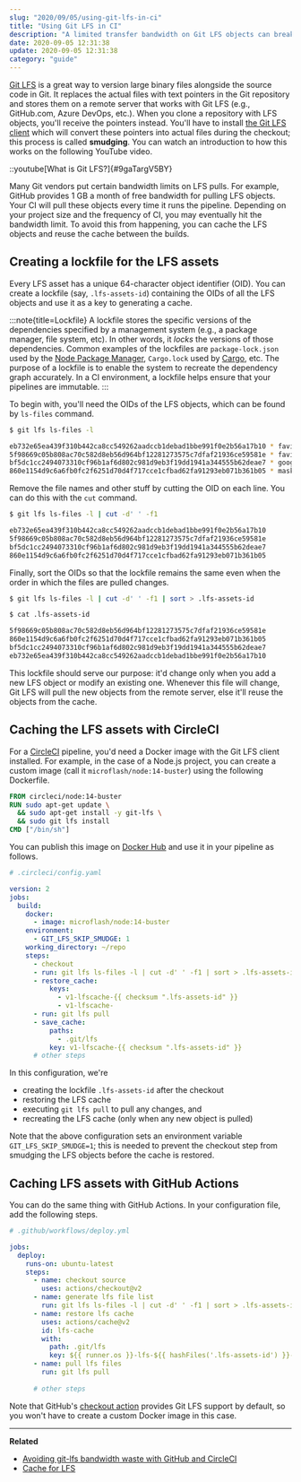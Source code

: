 ```yaml
---
slug: "2020/09/05/using-git-lfs-in-ci"
title: "Using Git LFS in CI"
description: "A limited transfer bandwidth on Git LFS objects can break your CI which pull them every time it runs the pipeline. Learn how you can get around this by using a lockfile."
date: 2020-09-05 12:31:38
update: 2020-09-05 12:31:38
category: "guide"
---
```


[Git LFS](https://git-lfs.github.com/) is a great way to version large binary files alongside the source code in Git. It replaces the actual files with text pointers in the Git repository and stores them on a remote server that works with Git LFS (e.g., GitHub.com, Azure DevOps, etc.). When you clone a repository with LFS objects, you'll receive the pointers instead. You'll have to install [the Git LFS client](https://github.com/git-lfs/git-lfs/releases/latest) which will convert these pointers into actual files during the checkout; this process is called **smudging**. You can watch an introduction to how this works on the following YouTube video.

::youtube[What is Git LFS?]{#9gaTargV5BY}

Many Git vendors put certain bandwidth limits on LFS pulls. For example, GitHub provides 1 GB a month of free bandwidth for pulling LFS objects. Your CI will pull these objects every time it runs the pipeline. Depending on your project size and the frequency of CI, you may eventually hit the bandwidth limit. To avoid this from happening, you can cache the LFS objects and reuse the cache between the builds.

## Creating a lockfile for the LFS assets

Every LFS asset has a unique 64-character object identifier (OID). You can create a lockfile (say, `.lfs-assets-id`) containing the OIDs of all the LFS objects and use it as a key to generating a cache.

:::note{title=Lockfile}
A lockfile stores the specific versions of the dependencies specified by a management system (e.g., a package manager, file system, etc). In other words, it *locks* the versions of those dependencies. Common examples of the lockfiles are `package-lock.json` used by the [Node Package Manager](https://docs.npmjs.com/configuring-npm/package-lock-json.html), `Cargo.lock` used by [Cargo](https://doc.rust-lang.org/cargo/), etc. The purpose of a lockfile is to enable the system to recreate the dependency graph accurately. In a CI environment, a lockfile helps ensure that your pipelines are immutable.
:::

To begin with, you'll need the OIDs of the LFS objects, which can be found by `ls-files` command.

```sh
$ git lfs ls-files -l

eb732e65ea439f310b442ca8cc549262aadccb1debad1bbe991f0e2b56a17b10 * favicon.ico
5f98669c05b808ac70c582d8eb56d964bf12281273575c7dfaf21936ce59581e * favicon.svg
bf5dc1cc2494073310cf96b1af6d802c981d9eb3f19dd1941a344555b62deae7 * google-touch-icon.png
860e1154d9c6a6fb0fc2f6251d70d4f717cce1cfbad62fa91293eb071b361b05 * mask-icon.svg
```

Remove the file names and other stuff by cutting the OID on each line. You can do this with the `cut` command.

```sh
$ git lfs ls-files -l | cut -d' ' -f1

eb732e65ea439f310b442ca8cc549262aadccb1debad1bbe991f0e2b56a17b10
5f98669c05b808ac70c582d8eb56d964bf12281273575c7dfaf21936ce59581e
bf5dc1cc2494073310cf96b1af6d802c981d9eb3f19dd1941a344555b62deae7
860e1154d9c6a6fb0fc2f6251d70d4f717cce1cfbad62fa91293eb071b361b05
```

Finally, sort the OIDs so that the lockfile remains the same even when the order in which the files are pulled changes.

```sh
$ git lfs ls-files -l | cut -d' ' -f1 | sort > .lfs-assets-id

$ cat .lfs-assets-id

5f98669c05b808ac70c582d8eb56d964bf12281273575c7dfaf21936ce59581e
860e1154d9c6a6fb0fc2f6251d70d4f717cce1cfbad62fa91293eb071b361b05
bf5dc1cc2494073310cf96b1af6d802c981d9eb3f19dd1941a344555b62deae7
eb732e65ea439f310b442ca8cc549262aadccb1debad1bbe991f0e2b56a17b10
```

This lockfile should serve our purpose: it'd change only when you add a new LFS object or modify an existing one. Whenever this file will change, Git LFS will pull the new objects from the remote server, else it'll reuse the objects from the cache.

## Caching the LFS assets with CircleCI

For a [CircleCI](https://circleci.com/) pipeline, you'd need a Docker image with the Git LFS client installed. For example, in the case of a Node.js project, you can create a custom image (call it `microflash/node:14-buster`) using the following Dockerfile.

```dockerfile
FROM circleci/node:14-buster
RUN sudo apt-get update \
  && sudo apt-get install -y git-lfs \
  && sudo git lfs install
CMD ["/bin/sh"]
```

You can publish this image on [Docker Hub](https://hub.docker.com/) and use it in your pipeline as follows.

```yml {9,12-22}
# .circleci/config.yaml

version: 2
jobs:
  build:
    docker:
      - image: microflash/node:14-buster
    environment:
      - GIT_LFS_SKIP_SMUDGE: 1
    working_directory: ~/repo
    steps:
      - checkout
      - run: git lfs ls-files -l | cut -d' ' -f1 | sort > .lfs-assets-id
      - restore_cache:
          keys:
            - v1-lfscache-{{ checksum ".lfs-assets-id" }}
            - v1-lfscache-
      - run: git lfs pull
      - save_cache:
          paths:
            - .git/lfs
          key: v1-lfscache-{{ checksum ".lfs-assets-id" }}
      # other steps
```

In this configuration, we're 
- creating the lockfile `.lfs-assets-id` after the checkout
- restoring the LFS cache
- executing `git lfs pull` to pull any changes, and
- recreating the LFS cache (only when any new object is pulled)

Note that the above configuration sets an environment variable `GIT_LFS_SKIP_SMUDGE=1`; this is needed to prevent the checkout step from smudging the LFS objects before the cache is restored.

## Caching LFS assets with GitHub Actions

You can do the same thing with GitHub Actions. In your configuration file, add the following steps. 

```yml {7-18}
# .github/workflows/deploy.yml

jobs:
  deploy:
    runs-on: ubuntu-latest
    steps:
      - name: checkout source
        uses: actions/checkout@v2
      - name: generate lfs file list
        run: git lfs ls-files -l | cut -d' ' -f1 | sort > .lfs-assets-id
      - name: restore lfs cache
        uses: actions/cache@v2
        id: lfs-cache
        with:
          path: .git/lfs
          key: ${{ runner.os }}-lfs-${{ hashFiles('.lfs-assets-id') }}-v1
      - name: pull lfs files
        run: git lfs pull
      
      # other steps
```

Note that GitHub's [checkout action](https://github.com/actions/checkout) provides Git LFS support by default, so you won't have to create a custom Docker image in this case.

---

**Related**

- [Avoiding git-lfs bandwidth waste with GitHub and CircleCI](https://www.develer.com/en/avoiding-git-lfs-bandiwdth-waste-with-github-and-circleci/)
- [Cache for LFS](https://github.com/actions/checkout/issues/165#issuecomment-657673315)
